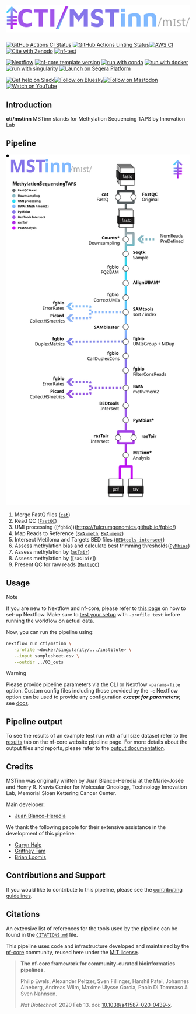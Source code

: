 <h1>
  <picture>
    <source media="(prefers-color-scheme: dark)" srcset="docs/images/MSTinn_logo_light.png">
    <img alt="nf-core/mstinn" src="docs/images/MSTinn_logo_light.png">
  </picture>
</h1>

[![GitHub Actions CI Status](https://github.com/nf-core/mstinn/actions/workflows/ci.yml/badge.svg)](https://github.com/nf-core/mstinn/actions/workflows/ci.yml)
[![GitHub Actions Linting Status](https://github.com/nf-core/mstinn/actions/workflows/linting.yml/badge.svg)](https://github.com/nf-core/mstinn/actions/workflows/linting.yml)[![AWS CI](https://img.shields.io/badge/CI%20tests-full%20size-FF9900?labelColor=000000&logo=Amazon%20AWS)](https://nf-co.re/mstinn/results)[![Cite with Zenodo](http://img.shields.io/badge/DOI-10.5281/zenodo.XXXXXXX-1073c8?labelColor=000000)](https://doi.org/10.5281/zenodo.XXXXXXX)
[![nf-test](https://img.shields.io/badge/unit_tests-nf--test-337ab7.svg)](https://www.nf-test.com)

[![Nextflow](https://img.shields.io/badge/version-%E2%89%A524.04.2-green?style=flat&logo=nextflow&logoColor=white&color=%230DC09D&link=https%3A%2F%2Fnextflow.io)](https://www.nextflow.io/)
[![nf-core template version](https://img.shields.io/badge/nf--core_template-3.3.1-green?style=flat&logo=nfcore&logoColor=white&color=%2324B064&link=https%3A%2F%2Fnf-co.re)](https://github.com/nf-core/tools/releases/tag/3.3.1)
[![run with conda](http://img.shields.io/badge/run%20with-conda-3EB049?labelColor=000000&logo=anaconda)](https://docs.conda.io/en/latest/)
[![run with docker](https://img.shields.io/badge/run%20with-docker-0db7ed?labelColor=000000&logo=docker)](https://www.docker.com/)
[![run with singularity](https://img.shields.io/badge/run%20with-singularity-1d355c.svg?labelColor=000000)](https://sylabs.io/docs/)
[![Launch on Seqera Platform](https://img.shields.io/badge/Launch%20%F0%9F%9A%80-Seqera%20Platform-%234256e7)](https://cloud.seqera.io/launch?pipeline=https://github.com/nf-core/mstinn)

[![Get help on Slack](http://img.shields.io/badge/slack-nf--core%20%23mstinn-4A154B?labelColor=000000&logo=slack)](https://nfcore.slack.com/channels/mstinn)[![Follow on Bluesky](https://img.shields.io/badge/bluesky-%40nf__core-1185fe?labelColor=000000&logo=bluesky)](https://bsky.app/profile/nf-co.re)[![Follow on Mastodon](https://img.shields.io/badge/mastodon-nf__core-6364ff?labelColor=FFFFFF&logo=mastodon)](https://mstdn.science/@nf_core)[![Watch on YouTube](http://img.shields.io/badge/youtube-nf--core-FF0000?labelColor=000000&logo=youtube)](https://www.youtube.com/c/nf-core)

## Introduction

**cti/mstinn** MSTinn stands for Methylation Sequencing TAPS by Innovation Lab

## Pipeline
<picture>
  <source media="(prefers-color-scheme: dark)" srcset="assets/MSTinn_metro_dark.svg">
  <img alt="Metro" src="assets/MSTinn_metro_light.svg" width="1500">
</picture>

1. Merge FastQ files ([`cat`](http://www.linfo.org/cat.html))
2. Read QC ([`FastQC`](https://www.bioinformatics.babraham.ac.uk/projects/fastqc/))
3. UMI processing ([`fgbio`])(https://fulcrumgenomics.github.io/fgbio/)
4. Map Reads to Reference ([`BWA-meth`](https://github.com/brentp/bwa-meth), [`BWA-mem2`](https://github.com/bwa-mem2/bwa-mem2))
5. Intersect Metiloma and Targets BED files ([`BEDtools intersect`](https://github.com/arq5x/bedtools/blob/master/docs/content/tools/intersect.rst))
6. Assess methylation bias and calculate best trimming thresholds([`PyMbias`]())
7. Assess methylation by ([`asTair`](https://bitbucket.org/bsblabludwig/astair/src/master/))
8. Assess methylation by ([`rasTair`])
9. Present QC for raw reads ([`MultiQC`](http://multiqc.info/))

## Usage

> [!NOTE]
> If you are new to Nextflow and nf-core, please refer to [this page](https://nf-co.re/docs/usage/installation) on how to set-up Nextflow. Make sure to [test your setup](https://nf-co.re/docs/usage/introduction#how-to-run-a-pipeline) with `-profile test` before running the workflow on actual data.

<!-- TODO nf-core: Describe the minimum required steps to execute the pipeline, e.g. how to prepare samplesheets.
     Explain what rows and columns represent. For instance (please edit as appropriate):

First, prepare a samplesheet with your input data that looks as follows:

`samplesheet.csv`:

```csv
sample,fastq_1,fastq_2
CONTROL_REP1,AEG588A1_S1_L002_R1_001.fastq.gz,AEG588A1_S1_L002_R2_001.fastq.gz
```

Each row represents a fastq file (single-end) or a pair of fastq files (paired end).

-->

Now, you can run the pipeline using:

<!-- TODO nf-core: update the following command to include all required parameters for a minimal example -->

```bash
nextflow run cti/mstinn \
   -profile <docker/singularity/.../institute> \
   --input samplesheet.csv \
   --outdir ../03_outs
```

> [!WARNING]
> Please provide pipeline parameters via the CLI or Nextflow `-params-file` option. Custom config files including those provided by the `-c` Nextflow option can be used to provide any configuration _**except for parameters**_; see [docs](https://nf-co.re/docs/usage/getting_started/configuration#custom-configuration-files).

## Pipeline output

To see the results of an example test run with a full size dataset refer to the [results](https://jblancoheredia/mstinn/results) tab on the nf-core website pipeline page.
For more details about the output files and reports, please refer to the
[output documentation](https://jblancoheredia/mstinn/output).

## Credits

MSTinn was originally written by Juan Blanco-Heredia at the Marie-Josée and Henry R. Kravis Center for Molecular Oncology, Technology Innovation Lab, Memorial Sloan Kettering Cancer Center.

Main developer:

- [Juan Blanco-Heredia](blancoj@mskcc.org)

We thank the following people for their extensive assistance in the development of this pipeline:

- [Caryn Hale](halec@mskcc.org)
- [Grittney Tam](tamg@mskcc.org)
- [Brian Loomis](loomisb@mskcc.org)

## Contributions and Support

If you would like to contribute to this pipeline, please see the [contributing guidelines](.github/CONTRIBUTING.md).

## Citations

An extensive list of references for the tools used by the pipeline can be found in the [`CITATIONS.md`](CITATIONS.md) file.

This pipeline uses code and infrastructure developed and maintained by the [nf-core](https://nf-co.re) community, reused here under the [MIT license](https://github.com/nf-core/tools/blob/main/LICENSE).

> **The nf-core framework for community-curated bioinformatics pipelines.**
>
> Philip Ewels, Alexander Peltzer, Sven Fillinger, Harshil Patel, Johannes Alneberg, Andreas Wilm, Maxime Ulysse Garcia, Paolo Di Tommaso & Sven Nahnsen.
>
> _Nat Biotechnol._ 2020 Feb 13. doi: [10.1038/s41587-020-0439-x](https://dx.doi.org/10.1038/s41587-020-0439-x).
